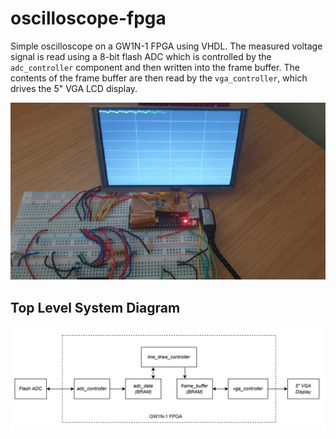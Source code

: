 # oscilloscope-fpga
Simple oscilloscope on a GW1N-1 FPGA using VHDL. The measured voltage signal is read using a 8-bit flash ADC which is controlled by the `adc_controller` component and then written into the frame buffer. The contents of the frame buffer are then read by the `vga_controller`, which drives the 5" VGA LCD display.

![Alt text](scope.gif)

## Top Level System Diagram
![Alt text](top_level_system_line.PNG?raw=true "Title")
